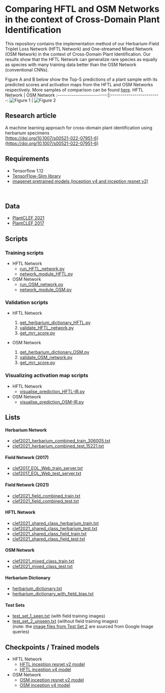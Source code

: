 # Comparing HFTL and OSM Networks in the context of Cross-Domain Plant Identification
This repository contains the implementation method of our Herbarium-Field Triplet Loss Network (HFTL Network) and One-streamed Mixed Network (OSM Network) in the context of Cross-Domain Plant Identification. Our results show that the HFTL Network can generalize rare species as equally as species with many training data better than the OSM Network (conventional CNNs). 

Figure A and B below show the Top-5 predictions of a plant sample with its predicted scores and activation maps from the HFTL and OSM Networks respectively. More samples of comparison can be found [here](https://drive.google.com/drive/folders/1QkzOlP8atWIriYAE6Tq2e53ZEjZONH5R?usp=sharing).
HFTL Network               |  OSM Network
:-------------------------:|:-------------------------:
![Figure 1](https://github.com/NeuonAI/hftl_osm_visuals/blob/a18b595d9e42c78156ed25c9c9b1124d2f14a4d0/figures/HFTL_IR_prediction_1_19165_21526.jpg "HFTL Network Top-5 predictions")  |  ![Figure 2](https://github.com/NeuonAI/hftl_osm_visuals/blob/a18b595d9e42c78156ed25c9c9b1124d2f14a4d0/figures/OSM_IR_prediction_1_19165_21526.jpg "OSM Network Top-5 predictions")


## Research article
A machine learning approach for cross-domain plant identification using herbarium specimens <br>
[https://doi.org/10.1007/s00521-022-07951-6](https://doi.org/10.1007/s00521-022-07951-6)
 
## Requirements
- Tensorflow 1.12
- [TensorFlow-Slim library](https://github.com/tensorflow/models/tree/r1.12.0/research/slim)
- [imagenet pretrained models (inception v4 and inception resnet v2)](https://github.com/tensorflow/models/tree/r1.12.0/research/slim#pre-trained-modelss)
<br /> 

## Data
- [PlantCLEF 2021](https://www.aicrowd.com/challenges/lifeclef-2021-plant)
- [PlantCLEF 2017](https://www.imageclef.org/lifeclef/2017/plant)

## Scripts
### Training scripts
- HFTL Network
  - [run_HFTL_network.py](https://github.com/NeuonAI/hftl_osm_visuals/blob/a18b595d9e42c78156ed25c9c9b1124d2f14a4d0/run_HFTL_network.py)
  - [network_module_HFTL.py](https://github.com/NeuonAI/hftl_osm_visuals/blob/a18b595d9e42c78156ed25c9c9b1124d2f14a4d0/network_module_HFTL.py) 
- OSM Network
  - [run_OSM_network.py](https://github.com/NeuonAI/hftl_osm_visuals/blob/a18b595d9e42c78156ed25c9c9b1124d2f14a4d0/run_OSM_network.py)
  - [network_module_OSM.py](https://github.com/NeuonAI/hftl_osm_visuals/blob/a18b595d9e42c78156ed25c9c9b1124d2f14a4d0/network_module_OSM.py)

### Validation scripts
- HFTL Network
  1. [get_herbarium_dictionary_HFTL.py](https://github.com/NeuonAI/hftl_osm_visuals/blob/a18b595d9e42c78156ed25c9c9b1124d2f14a4d0/get_herbarium_dictionary_HFTL.py)
  2. [validate_HFTL_network.py](https://github.com/NeuonAI/hftl_osm_visuals/blob/a18b595d9e42c78156ed25c9c9b1124d2f14a4d0/validate_HFTL_network.py)
  3. [get_mrr_score.py](https://github.com/NeuonAI/hftl_osm_visuals/blob/a18b595d9e42c78156ed25c9c9b1124d2f14a4d0/get_mrr_score.py)
 
- OSM Network
  1. [get_herbarium_dictionary_OSM.py](https://github.com/NeuonAI/hftl_osm_visuals/blob/a18b595d9e42c78156ed25c9c9b1124d2f14a4d0/get_herbarium_dictionary_OSM.py)
  2. [validate_OSM_network.py](https://github.com/NeuonAI/hftl_osm_visuals/blob/a18b595d9e42c78156ed25c9c9b1124d2f14a4d0/validate_OSM_network.py)
  3. [get_mrr_score.py](https://github.com/NeuonAI/hftl_osm_visuals/blob/a18b595d9e42c78156ed25c9c9b1124d2f14a4d0/get_mrr_score.py)

### Visualizing activation map scripts
- HFTL Network
  - [visualise_prediction_HFTL-IR.py](https://github.com/NeuonAI/hftl_osm_visuals/blob/59b88c4379f56fc52dccd7421d23cfccc440d2c0/visualise_prediction_HFTL-IR.py)
- OSM Network
  - [visualise_prediction_OSM-IR.py](https://github.com/NeuonAI/hftl_osm_visuals/blob/59b88c4379f56fc52dccd7421d23cfccc440d2c0/visualise_prediction_OSM-IR.py)

## Lists
#### Herbarium Network
- [clef2021_herbarium_combined_train_306005.txt](https://github.com/NeuonAI/hftl_osm_visuals/blob/a18b595d9e42c78156ed25c9c9b1124d2f14a4d0/list/herbarium/clef2021_herbarium_combined_train_306005.txt)
- [clef2021_herbarium_combined_test_15221.txt](https://github.com/NeuonAI/hftl_osm_visuals/blob/a18b595d9e42c78156ed25c9c9b1124d2f14a4d0/list/herbarium/clef2021_herbarium_combined_test_15221.txt)

#### Field Network (2017)
- [clef2017_EOL_Web_train_server.txt](https://github.com/NeuonAI/hftl_osm_visuals/blob/a18b595d9e42c78156ed25c9c9b1124d2f14a4d0/list/field_2017/clef2017_EOL_Web_train_server.txt)
 - [clef2017_EOL_Web_test_server.txt](https://github.com/NeuonAI/hftl_osm_visuals/blob/a18b595d9e42c78156ed25c9c9b1124d2f14a4d0/list/field_2017/clef2017_EOL_Web_test_server.txt)

#### Field Network (2021)
- [clef2021_field_combined_train.txt](https://github.com/NeuonAI/hftl_osm_visuals/blob/a18b595d9e42c78156ed25c9c9b1124d2f14a4d0/list/field_2021/clef2021_field_combined_train.txt)
- [clef2021_field_combined_test.txt](https://github.com/NeuonAI/hftl_osm_visuals/blob/a18b595d9e42c78156ed25c9c9b1124d2f14a4d0/list/field_2021/clef2021_field_combined_test.txt)
 
#### HFTL Network
- [clef2021_shared_class_herbarium_train.txt](https://github.com/NeuonAI/hftl_osm_visuals/blob/c757a4d956aca59739d39fd60406a1e6c7a8b8a5/list/HFTL/clef2021_shared_class_herbarium_train.txt)
- [clef2021_shared_class_herbarium_test.txt](https://github.com/NeuonAI/hftl_osm_visuals/blob/c757a4d956aca59739d39fd60406a1e6c7a8b8a5/list/HFTL/clef2021_shared_class_herbarium_test.txt)
- [clef2021_shared_class_field_train.txt](https://github.com/NeuonAI/hftl_osm_visuals/blob/c757a4d956aca59739d39fd60406a1e6c7a8b8a5/list/HFTL/clef2021_shared_class_field_train.txt)
- [clef2021_shared_class_field_test.txt](https://github.com/NeuonAI/hftl_osm_visuals/blob/c757a4d956aca59739d39fd60406a1e6c7a8b8a5/list/HFTL/clef2021_shared_class_field_test.txt)

#### OSM Network
- [clef2021_mixed_class_train.txt](https://github.com/NeuonAI/hftl_osm_visuals/blob/a18b595d9e42c78156ed25c9c9b1124d2f14a4d0/list/OSM/clef2021_mixed_class_train.txt)
- [clef2021_mixed_class_test.txt](https://github.com/NeuonAI/hftl_osm_visuals/blob/a18b595d9e42c78156ed25c9c9b1124d2f14a4d0/list/OSM/clef2021_mixed_class_test.txt)

#### Herbarium Dictionary
- [herbarium_dictionary.txt](https://github.com/NeuonAI/hftl_osm_visuals/blob/a18b595d9e42c78156ed25c9c9b1124d2f14a4d0/list/herbarium_dictionary.txt)
- [herbarium_dictionary_with_field_bias.txt](https://github.com/NeuonAI/hftl_osm_visuals/blob/a18b595d9e42c78156ed25c9c9b1124d2f14a4d0/list/herbarium_dictionary_with_field_bias.txt)
 
#### Test Sets
- [test_set_1_seen.txt](https://github.com/NeuonAI/hftl_osm_visuals/blob/a18b595d9e42c78156ed25c9c9b1124d2f14a4d0/list/test_set_1_seen.txt) (with field training images)
- [test_set_2_unseen.txt](https://github.com/NeuonAI/hftl_osm_visuals/blob/a18b595d9e42c78156ed25c9c9b1124d2f14a4d0/list/test_set_2_unseen.txt) (without field training images) <br />
  (note: the [image files from Test Set 2](https://github.com/NeuonAI/hftl_osm_visuals/tree/main/planttest) are sourced from Google Image queries)

## Checkpoints / Trained models
- HFTL Network
  - [HFTL inception resnet v2 model](https://github.com/NeuonAI/hftl_osm_visuals/tree/main/checkpoints/HFTL/inception_resnet_v2)
  - [HFTL inception v4 model](https://github.com/NeuonAI/hftl_osm_visuals/tree/main/checkpoints/HFTL/inception_v4)
- OSM Network
  - [OSM inception resnet v2 model](https://github.com/NeuonAI/hftl_osm_visuals/tree/main/checkpoints/OSM/inception_resnet_v2)
  - [OSM inception v4 model](https://github.com/NeuonAI/hftl_osm_visuals/tree/main/checkpoints/OSM/inception_v4)

